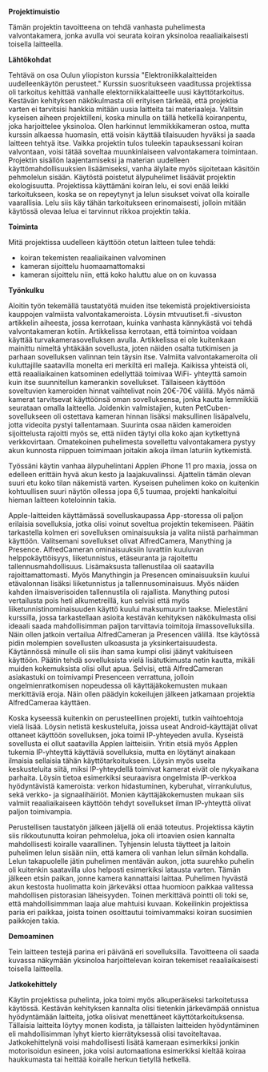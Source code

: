 **Projektimuistio**

Tämän projektin tavoitteena on tehdä vanhasta puhelimesta valvontakamera, jonka avulla voi seurata koiran yksinoloa reaaliaikaisesti toisella laitteella. 

**Lähtökohdat**

Tehtävä on osa Oulun yliopiston kurssia "Elektroniikkalaitteiden uudelleenkäytön perusteet." Kurssin suosritukseen vaaditussa projektissa oli tarkoitus kehittää vanhalle elektorniikkalaitteelle uusi käyttötarkoitus. Kestävän kehityksen näkökulmasta oli erityisen tärkeää, että projektia varten ei tarvitsisi hankkia mitään uusia laitteita tai materiaaleja. 
Valitsin kyseisen aiheen projektilleni, koska minulla on tällä hetkellä koiranpentu, joka harjoittelee yksinoloa. Olen harkinnut lemmikkikameran ostoa, mutta kurssin alkaessa huomasin, että voisin käyttää tilaisuuden hyväksi ja saada laitteen tehtyä itse. Vaikka projektin tulos tuleekin tapauksessani koiran valvontaan, voisi tätää soveltaa muunkinlaiseen valvontakamera toimintaan. Projektin sisällön laajentamiseksi ja materian uudelleen käyttömahdollisuuksien lisäämiseksi, vanha älylaite myös sijoitetaan käsitöin pehmolelun sisään. 
Käytöstä poistetut älypuhelimet lisäävät projektin ekologisuutta. Projektissa käyttämäni koiran lelu, ei sovi enää leikki tarkoitukseen, koska se on repeytynyt ja lelun sisukset voivat olla koiralle vaarallisia. Lelu siis käy tähän tarkoitukseen erinomaisesti, jolloin mitään käytössä olevaa lelua ei tarvinnut rikkoa projektin takia.

**Toiminta**

Mitä projektissa uudelleen käyttöön otetun laitteen tulee tehdä:

- koiran tekemisten reaaliaikainen valvominen
- kameran sijoittelu huomaamattomaksi
- kameran sijoittelu niin, että koko haluttu alue on on kuvassa

**Työnkulku**

Aloitin työn tekemällä taustatyötä muiden itse tekemistä projektiversioista kauppojen valmiista valvontakameroista. Löysin mtvuutiset.fi -sivuston artikkelin aiheesta, jossa kerrotaan, kuinka vanhasta kännykästä voi tehdä valvontakameran kotiin. Artikkelissa kerrotaan, että toimintoa voidaan käyttää turvakamerasovelluksen avulla. Artikkelissa ei ole kuitenkaan mainittu nimeltä yhtäkään sovellusta, joten näiden osalta tutkimisen ja parhaan sovelluksen valinnan tein täysin itse. 
Valmiita valvontakameroita oli kuluttajille saatavilla monelta eri merkiltä eri malleja. Kaikissa yhteistä oli, että reaaliaikainen katsominen edellyttää toimivaa WiFi- yhteyttä samoin kuin itse suunnitellun kamerankin sovellukset. Tällaiseen käyttöön soveltuvien kameroiden hinnat vaihtelivat noin 20€-70€ välillä. Myös nämä kamerat tarvitsevat käyttöönsä oman sovelluksensa, jonka kautta lemmikkiä seurataan omalla laitteella. Joidenkin valmistajien, kuten PetCuben-sovellukseen oli ostettava kameran hinnan lisäksi maksullinen lisäpalvelu, jotta videoita pystyi tallentamaan. Suurinta osaa näiden kameroiden sijoittelusta rajoitti myös se, että niiden täytyi olla koko ajan kytkettynä verkkovirtaan. Omatekoinen puhelimesta sovellettu valvontakamera pystyy akun kunnosta riippuen toimimaan joitakin aikoja ilman laturiin kytkemistä. 

Työssäni käytin vanhaa älypuhelintani Applen iPhone 11 pro maxia, jossa on edelleen erittäin hyvä akun kesto ja laajakuvalinssi. Ajattelin tämän olevan suuri etu koko tilan näkemistä varten. Kyseisen puhelimen koko on kuitenkin kohtuullisen suuri näytön ollessa jopa 6,5 tuumaa, projekti hankaloitui hieman laitteen koteloinnin takia. 

Apple-laitteiden käyttämässä sovelluskaupassa App-storessa oli paljon erilaisia sovelluksia, jotka olisi voinut soveltua projektin tekemiseen. Päätin tarkastella kolmen eri sovelluksen ominaisuuksia ja valita niistä parhaimman käyttöön. Valitsemani sovellukset olivat AlfredCamera, Manything ja Presence. AlfredCameran ominaisuuksiin luvattiin kuuluvan helppokäyttöisyys, liiketunnistus, etäseuranta ja rajoitettu tallennusmahdollisuus. Lisämaksusta tallenustilaa oli saatavilla rajoittamattomasti. Myös Manythingin ja Presencen ominaisuuksiin kuului etävalonnan lisäksi liiketunnistus ja tallennusominaisuus. Myös näiden kahden ilmaisverisoiden tallennustila oli rajallista. 
Manything putosi vertailusta pois heti alkumetreillä, kun selvisi että myös liiketunnistinominaisuuden käyttö kuului maksumuurin taakse. Mielestäni kurssilla, jossa tarkastellaan asioita kestävän kehityksen näkökulmasta olisi ideaali saada mahdollisimman paljon tarvittavia toimitoja ilmassovelluksilla. 
Näin ollen jatkoin vertailua AlfredCameran ja Presencen välillä. Itse käytössä pidin molempien sovellusten ulkoasusta ja yksinkertaisuudesta. Käytännössä minulle oli siis ihan sama kumpi olisi jäänyt vakituiseen käyttöön. Päätin tehdä sovelluksista vielä lisätutkimusta netin kautta, mikäli muiden kokemuksista olisi ollut apua. Selvisi, että AlfredCameran asiakastuki on toimivampi Presenceen verrattuna, jolloin ongelmienratkomisen nopeudessa oli käyttäjäkokemusten mukaan merkittäviä eroja. Näin ollen päädyin kokeilujen jälkeen jatkamaan projektia AlfredCameraa käyttäen. 

Koska kyseessä kuitenkin on perusteellinen projekti, tutkin vaihtoehtoja vielä lisää. Löysin netistä keskusteluita, joissa useat Android-käyttäjät olivat ottaneet käyttöön sovelluksen, joka toimii IP-yhteyeden avulla. Kyseistä sovellusta ei ollut saatavilla Applen laitteisiin. Yritin etsiä myös Applen tukemia IP-yhteyttä käyttäviä sovelluksia, mutta en löytänyt ainakaan ilmaisia sellaisia tähän käyttötarkoitukseen. Löysin myös useita keskusteluita siitä, miksi IP-yhteydellä toimivat kamerat eivät ole nykyaikana parhaita. Löysin tietoa esimerkiksi seuraavisra ongelmista IP-verkkoa hyödyntävistä kameroista: verkon hidastuminen, kyberuhat, virrankulutus, sekä verkko- ja signaalihäiriöt. Monien käyttäjäkokemusten mukaan siis valmiit reaaliaikaiseen käyttöön tehdyt sovellukset ilman IP-yhteyttä olivat paljon toimivampia. 

Perustellisen taustatyön jälkeen jäljellä oli enää toteutus. Projektissa käytin siis rikkoutunutta koiran pehmolelua, joka oli irtoavien osien kannalta mahdollisesti koiralle vaarallinen. Tyhjensin lelusta täytteet ja laitoin puhelimen lelun sisään niin, että kamera oli vanhan lelun silmän kohdalla. Lelun takapuolelle jätin puhelimen mentävän aukon, jotta suurehko puhelin oli kuitenkin saatavilla ulos helposti esimerkiksi latausta varten. Tämän jälkeen etsin paikan, jonne kamera kannattaisi laittaa. Puhelimen hyvästä akun kestosta huolimatta koin järkeväksi ottaa huomioon paikkaa valitessa mahdollisen pistorasian läheisyyden. Toinen merkittävä pointti oli toki se, että mahdollisimmman laaja alue mahtuisi kuvaan. Kokeilinkin projektissa paria eri paikkaa, joista toinen osoittautui toimivammaksi koiran suosimien paikkojen takia. 

**Demoaminen**

Tein laitteen testejä parina eri päivänä eri sovelluksilla. Tavoitteena oli saada kuvassa näkymään yksinoloa harjoittelevan koiran tekemiset reaaliaikaisesti toisella laitteella. 



**Jatkokehittely**

Käytin projektissa puhelinta, joka toimi myös alkuperäiseksi tarkoitetussa käytössä. Kestävän kehityksen kannalta olisi tietenkin järkevämpää onnistua hyödyntämään laitteita, jotka olisivat menettäneet käyttötarkoituksensa. Tällaisia laitteita löytyy monen kodista, ja tällaisten laitteiden hyödyntäminen eli mahdollisimman lyhyt kierto kierrätyksessä olisi tavoiteltavaa. Jatkokehittelynä voisi mahdollisesti lisätä kameraan esimerkiksi jonkin motorisoidun esineen, joka voisi automaationa esimerkiksi kieltää koiraa haukkumasta tai heittää koiralle herkun tietyllä hetkellä. 


